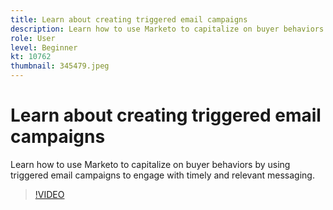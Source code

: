 ```yaml
---
title: Learn about creating triggered email campaigns
description: Learn how to use Marketo to capitalize on buyer behaviors by using triggered email campaigns to engage with timely and relevant messaging.
role: User
level: Beginner
kt: 10762
thumbnail: 345479.jpeg
---
```


# Learn about creating triggered email campaigns

Learn how to use Marketo to capitalize on buyer behaviors by using triggered email campaigns to engage with timely and relevant messaging.

>[!VIDEO](https://video.tv.adobe.com/v/345479/?quality=12&learn=on)
